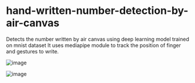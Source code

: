 # hand-written-number-detection-by-air-canvas
Detects the number written by air canvas using deep learning model trained on mnist dataset
It uses mediapipe module to track the position of finger and gestures to write.

![image](https://user-images.githubusercontent.com/85049425/127113604-9bf1aad4-f8fd-477c-9266-921e11588ee9.png)

![image](https://user-images.githubusercontent.com/85049425/127113765-6eab2858-b3b9-4f3a-9367-436427e146d9.png)
